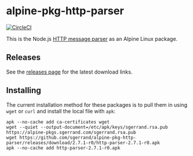 # alpine-pkg-http-parser

[![CircleCI](https://img.shields.io/circleci/project/sgerrand/alpine-pkg-http-parser/master.svg)](https://circleci.com/gh/sgerrand/alpine-pkg-http-parser)

This is the Node.js [HTTP message parser][http-parser] as an Alpine Linux package.

## Releases

See the [releases page][releases] for the latest download links.

## Installing

The current installation method for these packages is to pull them in using
`wget` or `curl` and install the local file with `apk`:

    apk --no-cache add ca-certificates wget
    wget --quiet --output-document=/etc/apk/keys/sgerrand.rsa.pub https://alpine-pkgs.sgerrand.com/sgerrand.rsa.pub
    wget https://github.com/sgerrand/alpine-pkg-http-parser/releases/download/2.7.1-r0/http-parser-2.7.1-r0.apk
    apk --no-cache add http-parser-2.7.1-r0.apk

[http-parser]: https://github.com/nodejs/http-parser
[releases]: https://github.com/sgerrand/alpine-pkg-http-parser/releases/
